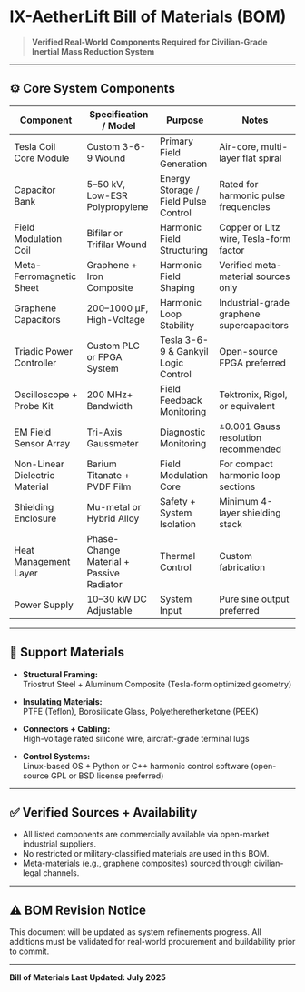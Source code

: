 # IX-AetherLift Bill of Materials (BOM)

> **Verified Real-World Components Required for Civilian-Grade Inertial Mass Reduction System**

---

## ⚙️ Core System Components

| **Component** | **Specification / Model** | **Purpose** | **Notes** |
|---------------|--------------------------|-------------|-----------|
| Tesla Coil Core Module | Custom 3-6-9 Wound | Primary Field Generation | Air-core, multi-layer flat spiral |
| Capacitor Bank | 5–50 kV, Low-ESR Polypropylene | Energy Storage / Field Pulse Control | Rated for harmonic pulse frequencies |
| Field Modulation Coil | Bifilar or Trifilar Wound | Harmonic Field Structuring | Copper or Litz wire, Tesla-form factor |
| Meta-Ferromagnetic Sheet | Graphene + Iron Composite | Harmonic Field Shaping | Verified meta-material sources only |
| Graphene Capacitors | 200–1000 µF, High-Voltage | Harmonic Loop Stability | Industrial-grade graphene supercapacitors |
| Triadic Power Controller | Custom PLC or FPGA System | Tesla 3-6-9 & Gankyil Logic Control | Open-source FPGA preferred |
| Oscilloscope + Probe Kit | 200 MHz+ Bandwidth | Field Feedback Monitoring | Tektronix, Rigol, or equivalent |
| EM Field Sensor Array | Tri-Axis Gaussmeter | Diagnostic Monitoring | ±0.001 Gauss resolution recommended |
| Non-Linear Dielectric Material | Barium Titanate + PVDF Film | Field Modulation Core | For compact harmonic loop sections |
| Shielding Enclosure | Mu-metal or Hybrid Alloy | Safety + System Isolation | Minimum 4-layer shielding stack |
| Heat Management Layer | Phase-Change Material + Passive Radiator | Thermal Control | Custom fabrication |
| Power Supply | 10–30 kW DC Adjustable | System Input | Pure sine output preferred |

---

## 🔩 Support Materials

- **Structural Framing:**  
  Triostrut Steel + Aluminum Composite (Tesla-form optimized geometry)

- **Insulating Materials:**  
  PTFE (Teflon), Borosilicate Glass, Polyetheretherketone (PEEK)

- **Connectors + Cabling:**  
  High-voltage rated silicone wire, aircraft-grade terminal lugs

- **Control Systems:**  
  Linux-based OS + Python or C++ harmonic control software (open-source GPL or BSD license preferred)

---

## ✅ Verified Sources + Availability

- All listed components are commercially available via open-market industrial suppliers.
- No restricted or military-classified materials are used in this BOM.
- Meta-materials (e.g., graphene composites) sourced through civilian-legal channels.

---

## ⚠️ BOM Revision Notice

This document will be updated as system refinements progress. All additions must be validated for real-world procurement and buildability prior to commit.

---

**Bill of Materials Last Updated: July 2025**
